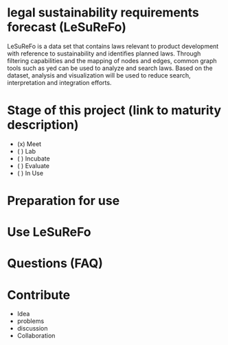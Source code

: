 # legal sustainability requirements forecast (LeSuReFo)

LeSuReFo is a data set that contains laws relevant to product development with reference to sustainability and identifies planned laws. Through filtering capabilities and the mapping of nodes and edges, common graph tools such as yed can be used to analyze and search laws. Based on the dataset, analysis and visualization will be used to reduce search, interpretation and integration efforts.

# Stage of this project (link to maturity description)
- (x) Meet 
- ( ) Lab
- ( ) Incubate
- ( ) Evaluate
- ( ) In Use

# Preparation for use


# Use LeSuReFo


# Questions (FAQ)


# Contribute

- Idea
- problems
- discussion
- Collaboration
